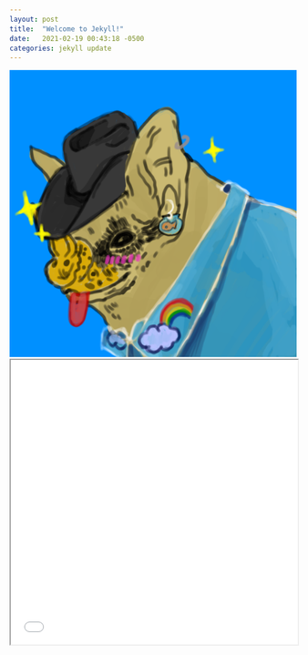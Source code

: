 ```yaml
---
layout: post
title:  "Welcome to Jekyll!"
date:   2021-02-19 00:43:18 -0500
categories: jekyll update
---
```

<img src="/assets/test.png">

<iframe seamless src="/assets/emomap.html" width="100%" height="500"></iframe>
